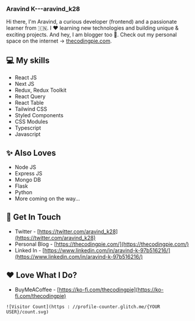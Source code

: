 ### Aravind K---aravind_k28

Hi there, I'm Aravind, a curious developer (frontend) and a passionate learner from 🇮🇳. I ❤️ learning new technologies and building unique & exciting projects. And hey, I am blogger too 🤩. Check out my personal space on the internet -> [thecodingpie.com](https://thecodingpie.com/).

## 💻 My skills

- React JS
- Next JS
- Redux, Redux Toolkit
- React Query
- React Table
- Tailwind CSS
- Styled Components
- CSS Modules
- Typescript
- Javascript

## ✨ Also Loves

- Node JS
- Express JS
- Mongo DB
- Flask
- Python
- More coming on the way...

## 📱 Get In Touch

- Twitter - [https://twitter.com/aravind_k28](https://twitter.com/aravind_k28)
- Personal Blog - [https://thecodingpie.com/](https://thecodingpie.com/)
- Linked In - [https://www.linkedin.com/in/aravind-k-97b516216/](https://www.linkedin.com/in/aravind-k-97b516216/)

## ❤️ Love What I Do?

- BuyMeACoffee - [https://ko-fi.com/thecodingpie](https://ko-fi.com/thecodingpie)


```
![Visitor Count](https : //profile-counter.glitch.me/{YOUR USER}/count.svg)
```
